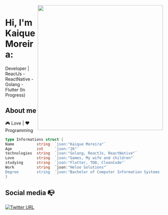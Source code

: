 <img align="right" width="400" height="400" src="https://media.giphy.com/media/Lp2DXaHwco9FK/giphy.gif">


# Hi, I'm Kaique Moreira:

Developer | ReactJs - ReactNative - Golang - Flutter (In Progress)

## About me 

 :video_game: Love | :heart: Programming
```go
type Informations struct {
Name          string  `json:"Kaique Moreira"`
Age           int     `json:"26"`
technologies  string  `json:"Golang, ReactJs, ReactNative"`
Love          string  `json:"Games, My wife and children"`
studying      string  `json:"Flutter, TDD, CleanCode"`
Work          string  ´json:"Heloo Solutions"`
Degree        string  ´json:"Bachelor of Computer Information Systems | Uniesp (In Progress)"`
}
```
## Social media :mailbox_with_no_mail:

[![Twitter URL](https://img.shields.io/twitter/url?color=%230072b1&label=connect&logo=linkedin&logoColor=%230072b1&style=flat-square&url=https%3A%2F%2Fwww.linkedin.com%2Fin%2Falejandro-ramirez-ciceros%2F)](https://www.linkedin.com/in/kaique-moreira-logstay/)


